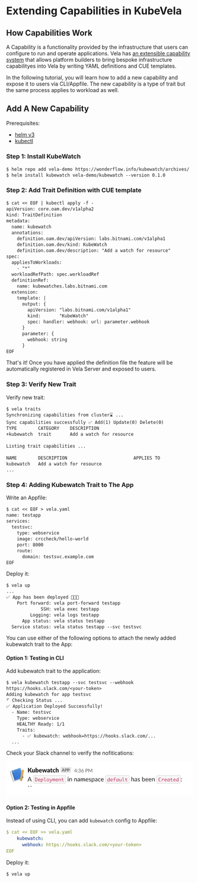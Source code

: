 # Extending Capabilities in KubeVela

## How Capabilities Work

A Capability is a functionality provided by the infrastructure that users can configure to run and operate applications.
Vela has [an extensible capability system](../design.md#2-capability-oriented-architecture) that allows platform builders to bring bespoke infrastructure capabilityes into Vela by writing YAML definitions and CUE templates.

In the following tutorial, you will learn how to add a new capability and expose it to users via CLI/Appfile.
The new capability is a type of trait but the same process applies to workload as well.

## Add A New Capability

Prerequisites:

- [helm v3](https://helm.sh/docs/intro/install/)
- [kubectl](https://kubernetes.io/docs/tasks/tools/install-kubectl/)

### Step 1: Install KubeWatch

```console
$ helm repo add vela-demo https://wonderflow.info/kubewatch/archives/
$ helm install kubewatch vela-demo/kubewatch --version 0.1.0
```

### Step 2: Add Trait Definition with CUE template

```console
$ cat << EOF | kubectl apply -f -
apiVersion: core.oam.dev/v1alpha2
kind: TraitDefinition
metadata:
  name: kubewatch
  annotations:
    definition.oam.dev/apiVersion: labs.bitnami.com/v1alpha1
    definition.oam.dev/kind: KubeWatch
    definition.oam.dev/description: "Add a watch for resource"
spec:
  appliesToWorkloads:
    - "*"
  workloadRefPath: spec.workloadRef
  definitionRef:
    name: kubewatches.labs.bitnami.com
  extension:
    template: |
      output: {
        apiVersion: "labs.bitnami.com/v1alpha1"
        kind:       "KubeWatch"
        spec: handler: webhook: url: parameter.webhook
      }
      parameter: {
        webhook: string
      }
EOF
```

That's it! Once you have applied the definition file the feature will be automatically registered in Vela Server and exposed to users.

### Step 3: Verify New Trait

Verify new trait:

```console
$ vela traits
Synchronizing capabilities from cluster⌛ ...
Sync capabilities successfully ✅ Add(1) Update(0) Delete(0)
TYPE      	CATEGORY	DESCRIPTION
+kubewatch	trait   	Add a watch for resource

Listing trait capabilities ...

NAME     	DESCRIPTION                       	APPLIES TO
kubewatch	Add a watch for resource
...
```

### Step 4: Adding Kubewatch Trait to The App

Write an Appfile:

```console
$ cat << EOF > vela.yaml
name: testapp
services:
  testsvc:
    type: webservice
    image: crccheck/hello-world
    port: 8000
    route:
      domain: testsvc.example.com
EOF
```

Deploy it:

```console
$ vela up
...
✅ App has been deployed 🚀🚀🚀
    Port forward: vela port-forward testapp
             SSH: vela exec testapp
         Logging: vela logs testapp
      App status: vela status testapp
  Service status: vela status testapp --svc testsvc
```

You can use either of the following options to attach the newly added kubewatch trait to the App:

#### Option 1: Testing in CLI

Add kubewatch trait to the application:

```console
$ vela kubewatch testapp --svc testsvc --webhook https://hooks.slack.com/<your-token>
Adding kubewatch for app testsvc
⠋ Checking Status ...
✅ Application Deployed Successfully!
  - Name: testsvc
    Type: webservice
    HEALTHY Ready: 1/1
    Traits:
      - ✅ kubewatch: webhook=https://hooks.slack.com/...
  ...
```

Check your Slack channel to verify the nofitications:

![Image of Kubewatch](../../resources/kubewatch-notif.jpg)

#### Option 2: Testing in Appfile

Instead of using CLI, you can add `kubewatch` config to Appfile:

```yaml
$ cat << EOF >> vela.yaml
    kubewatch:
      webhook: https://hooks.slack.com/<your-token>
EOF
```

Deploy it:

```
$ vela up
```
